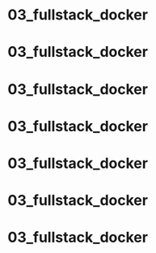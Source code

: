 # 03_fullstack_docker
# 03_fullstack_docker
# 03_fullstack_docker
# 03_fullstack_docker
# 03_fullstack_docker
# 03_fullstack_docker
# 03_fullstack_docker
